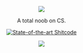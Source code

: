 <p align="center">
  <img src="https://github-readme-stats.vercel.app/api?username=kokoro-aya&show_icons=true&theme=tokyonight">
</p>

<p align="center">
  A total noob on CS.
</p>

<p align="center">
  <a href="https://github.com/trekhleb/state-of-the-art-shitcode"><img src="https://img.shields.io/static/v1?label=State-of-the-art&message=Shitcode&color=7B5804"  alt="State-of-the-art Shitcode"/></a>
</p>

<p align="center">
  <img src="https://github-readme-stats.vercel.app/api/top-langs/?username=kokoro-aya&layout=compact&langs_count=8&theme=tokyonight">
</p>
